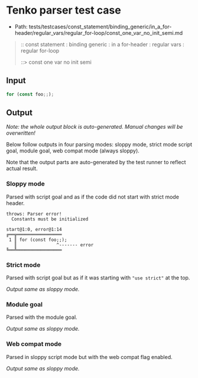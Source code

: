 # Tenko parser test case

- Path: tests/testcases/const_statement/binding_generic/in_a_for-header/regular_vars/regular_for-loop/const_one_var_no_init_semi.md

> :: const statement : binding generic : in a for-header : regular vars : regular for-loop
>
> ::> const one var no init semi

## Input

`````js
for (const foo;;);
`````

## Output

_Note: the whole output block is auto-generated. Manual changes will be overwritten!_

Below follow outputs in four parsing modes: sloppy mode, strict mode script goal, module goal, web compat mode (always sloppy).

Note that the output parts are auto-generated by the test runner to reflect actual result.

### Sloppy mode

Parsed with script goal and as if the code did not start with strict mode header.

`````
throws: Parser error!
  Constants must be initialized

start@1:0, error@1:14
╔══╦═════════════════
 1 ║ for (const foo;;);
   ║               ^------- error
╚══╩═════════════════

`````

### Strict mode

Parsed with script goal but as if it was starting with `"use strict"` at the top.

_Output same as sloppy mode._

### Module goal

Parsed with the module goal.

_Output same as sloppy mode._

### Web compat mode

Parsed in sloppy script mode but with the web compat flag enabled.

_Output same as sloppy mode._
